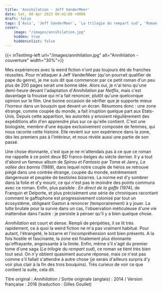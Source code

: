 ```yaml
---
title: 'Annihilation - Jeff VanderMeer'
date: Sat, 08 Apr 2023 09:42:08 +0000
draft: false
tags: ['Avis', 'Jeff VanderMeer', 'La trilogie du rempart sud', 'Roman', 'SFFF']
cover: 
    image: "/images/annihilation.jpg"
    hidden: true
    hiddeninlist: false
---
```


{{< inTextImg-left url="/images/annihilation.jpg" alt="Annihilation - couverture" width="30%">}}

Mes expériences avec la weird fiction n'ont pas toujours été de franches réussites. Pour m'attaquer à Jeff VanderMeer (qu'on pourrait qualifier de pape du genre), je me suis dit que commencer par ce petit roman d'un peu plus de 200 pages serait une bonne idée. Alors oui, je n'ai tenu qu'une demi-heure devant l'adaptation d'_Annihilation_ par _Netflix_, mais c'est davantage la frousse qui m'a fait renoncer, plutôt qu'une quelconque opinion sur le film. Une bonne occasion de vérifier que je supporte mieux l'horreur dans un bouquin que devant un écran. Résumons donc : une zone étrange, comme coupée du monde, a fait irruption quelque part aux Etats-Unis. Depuis cette apparition, les autorités y envoient régulièrement des expéditions afin d'en apprendre plus sur ce qu'elle contient. C'est une biologiste, membre d'une équipe exclusivement composée de femmes, qui nous raconte cette histoire. Elle revient sur son expérience dans la zone, dès les premiers pas à l'intérieur, et nous révèle aussi une partie de son passé.

Une chose étonnante, c'est que je ne m'attendais pas à ce que ce roman me rappelle à ce point deux BD franco-belges du siècle dernier. Il y a tout d'abord un fameux album de _Spirou et Fantasio_ par Tome et Janry, _La vallée des bannis_ (1989), dans lequel notre couple de héros se retrouve piégé dans une contrée étrange, coupée du monde, extrêmement dangereuse et peuplée de bestioles bizarres. La norme est d'y sombrer dans la folie et d'y mourir, ce qui n'est pas le moindre des points communs avec ce roman. Enfin, plus paisible : _En direct de la gaffe_ (1974), de Franquin et Delporte, et plus précisément une série de chroniques racontant comment le gaffophone est progressivement colonisé par tout un écosystème, obligeant Gaston à renoncer (temporairement) à y jouer. La lutte brutale pour la survie dans un cas, l'observation méticuleuse d'une vie inattendue dans l'autre : je persiste à penser qu'il y a bien quelque chose.

_Annihilation_ est court et dense. Rempli de péripéties, il se lit très rapidement, ce à quoi la weird fiction ne m'a pas vraiment habitué. Pour autant, l'étrangeté, le bizarre et l'incompréhension sont bien présents. A la fois hostile et fascinante, la zone est finalement plus étonnante qu'effrayante, angoissante à la limite. Enfin, même s'il s'agit du premier tome d'une saga (_La trilogie du rempart sud_), ce roman se tient très bien tout seul. On n'y obtient quasiment aucune réponse, mais ce n'est pas comme s'il fallait s'attendre à autre chose (je serais d'ailleurs surpris d'y voir plus clair à la fin des trois bouquins). Très curieux de voir ce que contient la suite, cela dit.

Titre original : _Annihilation_ / Sortie originale (anglais) : 2014 / Version française : 2016 (traduction : Gilles Goullet)